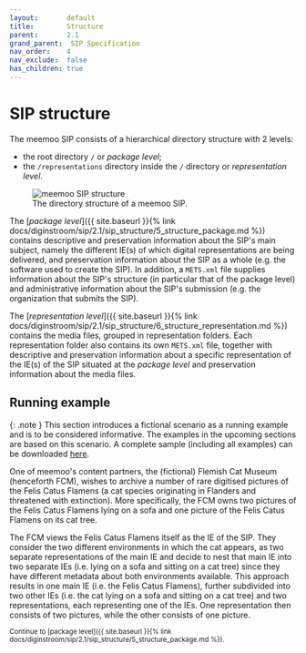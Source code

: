 ```yaml
---
layout:       default
title:        Structure
parent:       2.1
grand_parent:  SIP Specification 
nav_order:    4
nav_exclude:  false
has_children: true
---
```


# SIP structure

The meemoo SIP consists of a hierarchical directory structure with 2 levels:

- the root directory `/` or _package level_;
- the `/representations` directory inside the `/` directory or _representation level_.

<figure class="mx-auto">
  <img src="../../../../../assets/images_spec/sip-structure-2.0.drawio.png" alt="meemoo SIP structure" /> 
  <figcaption>The directory structure of a meemoo SIP.</figcaption>
</figure>

The [_package level_]({{ site.baseurl }}{% link docs/diginstroom/sip/2.1/sip_structure/5_structure_package.md %}) contains descriptive and preservation information about the SIP's main subject, namely the different IE(s) of which digital representations are being delivered, and preservation information about the SIP as a whole (e.g. the software used to create the SIP).
In addition, a `METS.xml` file supplies information about the SIP's structure (in particular that of the package level) and administrative information about the SIP's submission (e.g. the organization that submits the SIP).

The [_representation level_]({{ site.baseurl }}{% link docs/diginstroom/sip/2.1/sip_structure/6_structure_representation.md %}) contains the media files, grouped in representation folders.
Each representation folder also contains its own `METS.xml` file, together with descriptive and preservation information about a specific representation of the IE(s) of the SIP situated at the _package level_ and preservation information about the media files.

## Running example

{: .note }
This section introduces a fictional scenario as a running example and is to be considered informative.
The examples in the upcoming sections are based on this scenario.
A complete sample (including all examples) can be downloaded [here](https://github.com/viaacode/documentation/tree/main/assets/sip_samples/cbee2999-1db5-4a69-9260-f216dee75623/).

One of meemoo's content partners, the (fictional) Flemish Cat Museum (henceforth FCM), wishes to archive a number of rare digitised pictures of the Felis Catus Flamens (a cat species originating in Flanders and threatened with extinction).
More specifically, the FCM owns two pictures of the Felis Catus Flamens lying on a sofa and one picture of the Felis Catus Flamens on its cat tree.

The FCM views the Felis Catus Flamens itself as the IE of the SIP.
They consider the two different environments in which the cat appears, as two separate representations of the main IE and decide to nest that main IE into two separate IEs (i.e. lying on a sofa and sitting on a cat tree) since they have different metadata about both environments available.
This approach results in one main IE (i.e. the Felis Catus Flamens), further subdivided into two other IEs (i.e. the cat lying on a sofa and sitting on a cat tree) and two representations, each representing one of the IEs.
One representation then consists of two pictures, while the other consists of one picture.

<small>
Continue to [package level]({{ site.baseurl }}{% link docs/diginstroom/sip/2.1/sip_structure/5_structure_package.md %}).
</small>